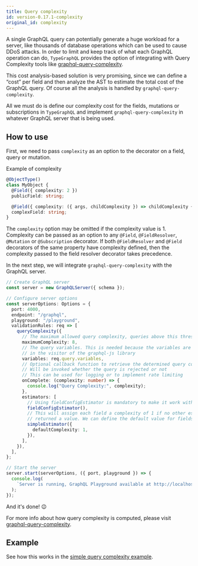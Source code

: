 ```yaml
---
title: Query complexity
id: version-0.17.1-complexity
original_id: complexity
---
```


A single GraphQL query can potentially generate a huge workload for a server, like thousands of database operations which can be used to cause DDoS attacks. In order to limit and keep track of what each GraphQL operation can do, `TypeGraphQL` provides the option of integrating with Query Complexity tools like [graphql-query-complexity](https://github.com/ivome/graphql-query-complexity).

This cost analysis-based solution is very promising, since we can define a “cost” per field and then analyze the AST to estimate the total cost of the GraphQL query. Of course all the analysis is handled by `graphql-query-complexity`.

All we must do is define our complexity cost for the fields, mutations or subscriptions in `TypeGraphQL` and implement `graphql-query-complexity` in whatever GraphQL server that is being used.

## How to use

First, we need to pass `complexity` as an option to the decorator on a field, query or mutation.

Example of complexity

```typescript
@ObjectType()
class MyObject {
  @Field({ complexity: 2 })
  publicField: string;

  @Field({ complexity: ({ args, childComplexity }) => childComplexity + 1 })
  complexField: string;
}
```

The `complexity` option may be omitted if the complexity value is 1.
Complexity can be passed as an option to any `@Field`, `@FieldResolver`, `@Mutation` or `@Subscription` decorator. If both `@FieldResolver` and `@Field` decorators of the same property have complexity defined, then the complexity passed to the field resolver decorator takes precedence.

In the next step, we will integrate `graphql-query-complexity` with the GraphQL server.

```typescript
// Create GraphQL server
const server = new GraphQLServer({ schema });

// Configure server options
const serverOptions: Options = {
  port: 4000,
  endpoint: "/graphql",
  playground: "/playground",
  validationRules: req => [
    queryComplexity({
      // The maximum allowed query complexity, queries above this threshold will be rejected
      maximumComplexity: 8,
      // The query variables. This is needed because the variables are not available
      // in the visitor of the graphql-js library
      variables: req.query.variables,
      // Optional callback function to retrieve the determined query complexity
      // Will be invoked whether the query is rejected or not
      // This can be used for logging or to implement rate limiting
      onComplete: (complexity: number) => {
        console.log("Query Complexity:", complexity);
      },
      estimators: [
        // Using fieldConfigEstimator is mandatory to make it work with type-graphql
        fieldConfigEstimator(),
        // This will assign each field a complexity of 1 if no other estimator
        // returned a value. We can define the default value for fields not explicitly annotated
        simpleEstimator({
          defaultComplexity: 1,
        }),
      ],
    }),
  ],
};

// Start the server
server.start(serverOptions, ({ port, playground }) => {
  console.log(
    `Server is running, GraphQL Playground available at http://localhost:${port}${playground}`,
  );
});
```

And it's done! 😉

For more info about how query complexity is computed, please visit [graphql-query-complexity](https://github.com/ivome/graphql-query-complexity).

## Example

See how this works in the [simple query complexity example](https://github.com/19majkel94/type-graphql/tree/master/examples/query-complexity).
